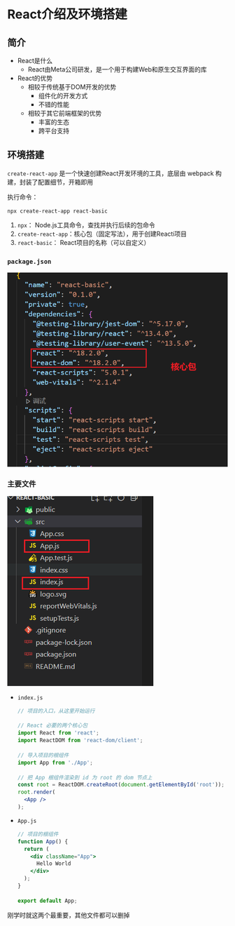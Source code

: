 # React介绍及环境搭建

## 简介

+ React是什么
  + React由Meta公司研发，是一个用于构建Web和原生交互界面的库
+ React的优势
  + 相较于传统基于DOM开发的优势
    + 组件化的开发方式
    + 不错的性能
  + 相较于其它前端框架的优势
    + 丰富的生态
    + 跨平台支持

## 环境搭建

`create-react-app` 是一个快速创建React开发环境的工具，底层由 webpack 构建，封装了配置细节，开箱即用

执行命令：

```shell
npx create-react-app react-basic
```

1. `npx`： Node.js工具命令，查找并执行后续的包命令
2. `create-react-app`：核心包（固定写法），用于创建Reacti项目
3. `react-basic`： React项目的名称（可以自定义）

### `package.json`

![image-20231124205102245](img/image-20231124205102245.png)

### 主要文件

![image-20231124205233500](img/image-20231124205233500.png)

+ `index.js`

  ```jsx
  // 项目的入口，从这里开始运行
  
  // React 必要的两个核心包
  import React from 'react';
  import ReactDOM from 'react-dom/client';
  
  // 导入项目的根组件
  import App from './App';
  
  // 把 App 根组件渲染到 id 为 root 的 dom 节点上
  const root = ReactDOM.createRoot(document.getElementById('root'));
  root.render(
    <App />
  );
  ```

+ `App.js`

  ```jsx
  // 项目的根组件
  function App() {
    return (
      <div className="App">
        Hello World
      </div>
    );
  }
  
  export default App;
  ```

刚学时就这两个最重要，其他文件都可以删掉

